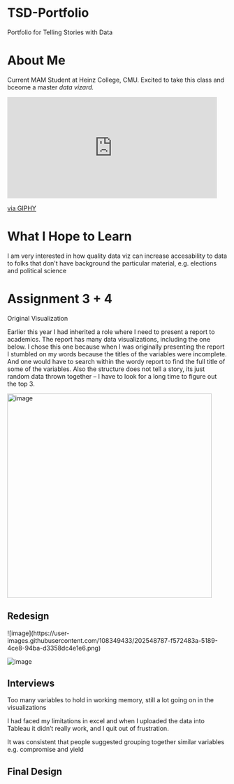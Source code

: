 # TSD-Portfolio
Portfolio for Telling Stories with Data

# About Me
Current MAM Student at Heinz College, CMU. Excited to take this class and bceome a master _data vizard._ 
<iframe src="https://giphy.com/embed/OUwzqE4ZOk5Bm" width="480" height="232" frameBorder="0" class="giphy-embed" allowFullScreen></iframe><p><a href="https://giphy.com/gifs/harry-potter-hp-hermione-granger-OUwzqE4ZOk5Bm">via GIPHY</a></p>

# What I Hope to Learn 
I am very interested in how quality data viz can increase accesability to data to folks that don't have background the particular material, e.g. elections and political science 


# Assignment 3 + 4 

<h>Original Visualization</h2>

Earlier this year I had inherited a role where I need to present a report to academics. The report has many data visualizations, including the one below. 
I chose this one because when I was originally presenting the report I stumbled on my words because the titles of the variables were incomplete. And one would have to search within the wordy report to find the full title of some of the variables. 
Also the structure does not tell a story, its just random data thrown together – I have to look for a long time to figure out the top 3. 

<img width="468" alt="image" src="https://user-images.githubusercontent.com/108349433/202548401-7a35020f-226e-4a32-b701-b938bfc520aa.png">

<h2>Redesign</h2>
![image](https://user-images.githubusercontent.com/108349433/202548787-f572483a-5189-4ce8-94ba-d3358dc4e1e6.png)

![image](https://user-images.githubusercontent.com/108349433/202548925-c8a80847-ac53-4677-9fd9-f5e865b1a925.png)

<div class="flourish-embed flourish-chart" data-src="visualisation/11834321"><script src="https://public.flourish.studio/resources/embed.js"></script></div>


<h2>Interviews</h2>
Too many variables to hold in working memory, still a lot going on in the visualizations 

I had faced my limitations in excel and when I uploaded the data into Tableau it didn’t really work, and I quit out of frustration. 

It was consistent that people suggested grouping together similar variables e.g. compromise and yield 

<h2>Final Design</h2> 


